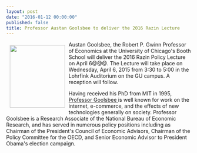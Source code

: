 ```yaml
---
layout: post
date: "2016-01-12 00:00:00"
published: false
title: Professor Austan Goolsbee to deliver the 2016 Razin Lecture
---
```




<p> <img style="float: left; width: 150px; height: 170px; margin: 10px;" src="{{ site.baseurl }}/assets/images/Akerlof.jpg" />
  Austan Goolsbee, the Robert P. Gwinn Professor of Economics at the University of Chicago's Booth School  will deliver the 2016 Razin Policy Lecture on April 6@@@.  The Lecture will take place on Wednesday, April 6, 2015 from 3:30 to 5:00 in the Lohrfink Auditorium on the GU campus. A reception will follow. </p>
<p> Having received his PhD from MIT in 1995, <a href= "http://faculty.chicagobooth.edu/austan.goolsbee/">  Professor Goolsbee </a> is well known for  work on the internet, e-commerce, and the effects of new technologies generally on society.  Professor Goolsbee is a Research Associate of the National Bureau of Economic Research, and has served in numerous policy positions including as Chairman of the President's Council of Economic Advisors, Chairman of the Policy Committee for the OECD, and Senior Economic Advisor to President Obama's  election campaign.  </p>  

